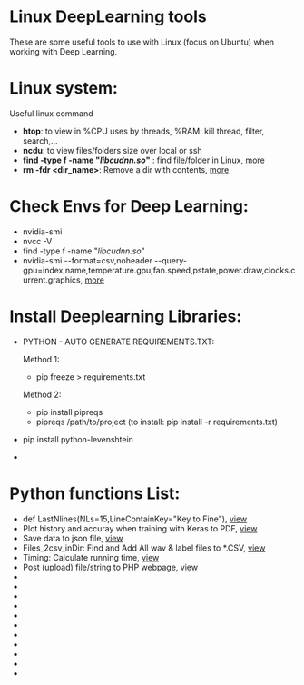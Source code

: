 # Linux DeepLearning tools
These are some useful tools to use with Linux (focus on Ubuntu) when working with Deep Learning.

# Linux system:
Useful linux command
  - __htop__: to view in %CPU uses by threads, %RAM: kill thread, filter, search,...
  - __ncdu__: to view files/folders size over local or ssh
  - __find -type f -name "*libcudnn.so*"__ : find file/folder in Linux, [more](https://github.com/holianh/Linux_DeepLearning_tools/blob/master/ubuntu_commands.sh#L14)
  - __rm -fdr <dir_name>__: Remove a dir with contents, [more](https://github.com/holianh/Linux_DeepLearning_tools/blob/master/ubuntu_commands.sh#L2)
  
# Check Envs for Deep Learning:
  - nvidia-smi
  - nvcc -V
  - find -type f -name "*libcudnn.so*"
  - nvidia-smi --format=csv,noheader --query-gpu=index,name,temperature.gpu,fan.speed,pstate,power.draw,clocks.current.graphics, [more](https://github.com/holianh/Linux_DeepLearning_tools/blob/master/ubuntu_commands.sh#L6)

  # Install Deeplearning Libraries:
  - PYTHON - AUTO GENERATE REQUIREMENTS.TXT:
  
    Method 1:
      * pip freeze > requirements.txt   
      
    Method 2:
      * pip install pipreqs
      * pipreqs /path/to/project
    (to install: pip install -r requirements.txt)      
  - pip install python-levenshtein
  - 
  
  # Python functions List:
   - def LastNlines\(NLs=15,LineContainKey="Key to Fine"\), [view](https://github.com/holianh/Linux_DeepLearning_tools/blob/master/python_funcs_codes.py#L7)
   -  Plot history and accuray when training with Keras to PDF, [view](https://github.com/holianh/Linux_DeepLearning_tools/blob/master/python_funcs_codes.py#L38)
   - Save data to json file, [view](https://github.com/holianh/Linux_DeepLearning_tools/blob/master/python_funcs_codes.py#L113) 
   - Files_2csv_inDir: Find and Add All wav & label files to *.CSV, [view](https://github.com/holianh/Linux_DeepLearning_tools/blob/master/python_funcs_codes.py#L130)
   - Timing: Calculate running time, [view](https://github.com/holianh/Linux_DeepLearning_tools/blob/master/python_funcs_codes.py#L174) 
   - Post (upload) file/string to PHP webpage, [view](python_funcs_codes.py#L195)
   - []() 
   - []()
   - []() 
   - []()
   - []() 
   - []()
   - []() 
   - []()
   - []() 
   - []()
   - []() 
   
   
   
   
   
   
   
   
   
   
   
